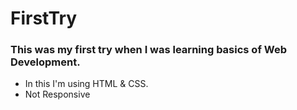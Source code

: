 # FirstTry
### This was my first try when I was learning basics of Web Development.
- In this I'm using HTML & CSS.
- Not Responsive
